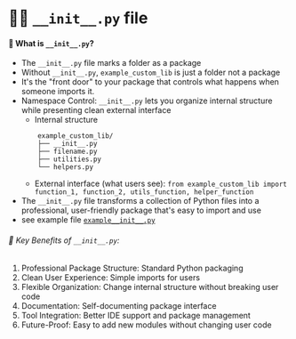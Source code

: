 # 🐦‍🔥 `__init__.py` file 

#### 🤨 What is `__init__.py`?
- The `__init__.py` file marks a folder as a package
- Without `__init__.py`, `example_custom_lib` is just a folder not a package
- It's the "front door" to your package that controls what happens when someone imports it.
- Namespace Control: `__init__.py` lets you organize internal structure while presenting clean external interface
    - Internal structure
    ```
        example_custom_lib/
        ├── __init__.py
        ├── filename.py
        ├── utilities.py
        └── helpers.py
    ```
    - External interface (what users see): `from example_custom_lib import function_1, function_2, utils_function, helper_function`
- The `__init__.py` file transforms a collection of Python files into a professional, user-friendly package that's easy to import and use
- see example file [`example__init__.py`](./example_custom_lib/example__init__.py)


###### 🔑 Key Benefits of `__init__.py`:
1. Professional Package Structure: Standard Python packaging
2. Clean User Experience: Simple imports for users
3. Flexible Organization: Change internal structure without breaking user code
4. Documentation: Self-documenting package interface
5. Tool Integration: Better IDE support and package management
6. Future-Proof: Easy to add new modules without changing user code